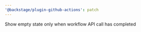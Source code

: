 ```yaml
---
'@backstage/plugin-github-actions': patch
---
```


Show empty state only when workflow API call has completed
